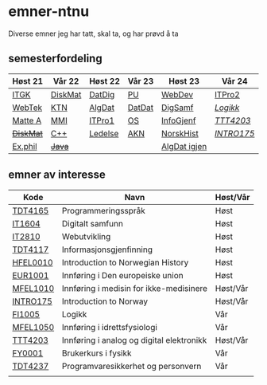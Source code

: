 # emner-ntnu

Diverse emner jeg har tatt, skal ta, og har prøvd å ta

## semesterfordeling

| Høst 21                         | Vår 22                    | Høst 22                    | Vår 23                   | Høst 23                         | Vår 24         |
| ------------------------------- | ------------------------- | -------------------------- | ------------------------ | ------------------------------- | -------------- |
| [ITGK](TDT4109-ITGK/)           | [DiskMat](MA0301-DiskMat) | [DatDig](TDT4160-DatDig)   | [PU](TDT4145-PU)         | [WebDev](IT2810-WebDev)         | [ITPro2]()     |
| [WebTek](IT2805-Webtek/)        | [KTN](TTM4100-KTN)        | [AlgDat](TDT4120-AlgDat)   | [DatDat](TDT4145-DatDat) | [DigSamf](IT1604-DigSamf)       | [*Logikk*]()   |
| [Matte A](MA0001-MatteA/)       | [MMI](TDT4180-MMI)        | [ITPro1](IT1901-ITPro1)    | [OS](TDT4186-OS)         | [InfoGjenf](TDT4117-InfoGjenf)  | [*TTT4203*]()  |
| [~~DiskMat~~](TMA4140-DiskMat/) | [C++](TDT4102-C++)        | [Ledelse](ØKO1001-Ledelse) | [AKN](TTM4135-AKN)       | [NorskHist](HFEL0010-NorskHist) | [*INTRO175*]() |
| [Ex.phil](EXPH0300-ExPhil/)     | [~~Java~~](TDT4100-Java)  |                            |                          | [AlgDat igjen](TDT4120-AlgDat)| |

## emner av interesse

| Kode                                                  | Navn                                      | Høst/Vår |
| ----------------------------------------------------- | ----------------------------------------- | -------- |
| [TDT4165](https://www.ntnu.no/studier/emner/TDT4165/) | Programmeringsspråk                       | Høst     |
| [IT1604](https://www.ntnu.no/studier/emner/IT1604/)   | Digitalt samfunn                          | Høst     |
| [IT2810](https://www.ntnu.no/studier/emner/IT2810)    | Webutvikling                              | Høst     |
| [TDT4117](https://www.ntnu.no/studier/emner/TDT4117/) | Informasjonsgjenfinning                   | Høst     |
| [HFEL0010](http://www.ntnu.no/studier/emner/HFEL0010/)| Introduction to Norwegian History         | Høst     |
| [EUR1001](https://www.ntnu.no/studier/emner/EUR1001/) | Innføring i Den europeiske union          | Høst     |
| [MFEL1010](http://www.ntnu.no/studier/emner/MFEL1010/)| Innføring i medisin for ikke-medisinere   | Høst/Vår |
| [INTRO175](http://www.ntnu.no/studier/emner/INTRO175/)| Introduction to Norway                    | Høst/Vår |
| [FI1005](https://www.ntnu.no/studier/emner/FI1005/)   | Logikk                                    | Vår      |
| [MFEL1050](http://www.ntnu.no/studier/emner/MFEL1050/)| Innføring i idrettsfysiologi              | Vår      |
| [TTT4203](https://www.ntnu.no/studier/emner/TTT4203/) | Innføring i analog og digital elektronikk | Høst/Vår |
| [FY0001](https://www.ntnu.no/studier/emner/FY0001/)   | Brukerkurs i fysikk                       | Vår      |
| [TDT4237](https://www.ntnu.no/studier/emner/TDT4237/) | Programvaresikkerhet og personvern        | Vår      |
|                                                       |                                           |          |
